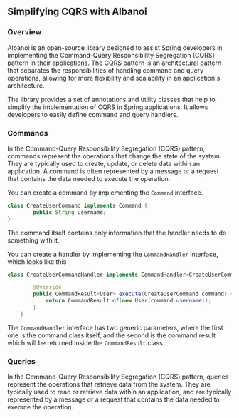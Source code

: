 ## Simplifying CQRS with Albanoi

### Overview

Albanoi is an open-source library designed to assist Spring developers in implementing the Command-Query Responsibility Segregation (CQRS) pattern in their applications. The CQRS pattern is an architectural pattern that separates the responsibilities of handling command and query operations, allowing for more flexibility and scalability in an application's architecture.

The library provides a set of annotations and utility classes that help to simplify the implementation of CQRS in Spring applications.
It allows developers to easily define command and query handlers.


### Commands

In the Command-Query Responsibility Segregation (CQRS) pattern, commands represent the operations that change the state of the system. They are typically used to create, update, or delete data within an application. A command is often represented by a message or a request that contains the data needed to execute the operation.

You can create a command by implementing the `Command` interface.
``` java
class CreateUserCommand implements Command {
        public String username;
}
```
The command itself contains only information that the handler needs to do something with it.

You can create a handler by implementing the `CommandHandler` interface, which looks like this
```java
class CreateUserCommandHandler implements CommandHandler<CreateUserCommand, User> {

        @Override
        public CommandResult<User> execute(CreateUserCommand command) {
            return CommandResult.of(new User(command.username));
        }
    }
```
The `CommandHandler` interface has two generic parameters, where the first one is the command class itself, and the second is the command result which will be returned inside the `CommandResult` class.

### Queries

In the Command-Query Responsibility Segregation (CQRS) pattern, queries represent the operations that retrieve data from the system. They are typically used to read or retrieve data within an application, and are typically represented by a message or a request that contains the data needed to execute the operation.









